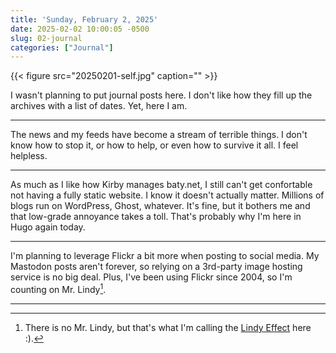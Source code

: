 ```yaml
---
title: 'Sunday, February 2, 2025'
date: 2025-02-02 10:00:05 -0500
slug: 02-journal
categories: ["Journal"]
---
```


{{< figure src="20250201-self.jpg" caption="" >}}

I wasn't planning to put journal posts here. I don't like how they fill up the archives with a list of dates. Yet, here I am. 

<!--more-->

----

The news and my feeds have become a stream of terrible things. I don't know how to stop it, or how to help, or even how to survive it all. I feel helpless.

----

As much as I like how Kirby manages baty.net, I still can't get confortable not having a fully static website. I know it doesn't actually matter. Millions of blogs run on WordPress, Ghost, whatever. It's fine, but it bothers me and that low-grade annoyance takes a toll. That's probably why I'm here in Hugo again today.

----

I'm planning to leverage Flickr a bit more when posting to social media. My Mastodon posts aren't forever, so relying on a 3rd-party image hosting service is no big deal. Plus, I've been using Flickr since 2004, so I'm counting on Mr. Lindy[^1].

----




[^1]: There is no Mr. Lindy, but that's what I'm calling the [Lindy Effect](https://en.wikipedia.org/wiki/Lindy_effect) here :).
